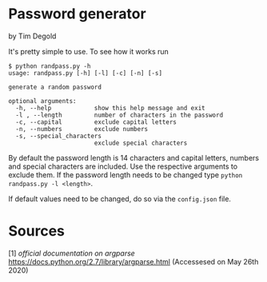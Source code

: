 # Password generator

by Tim Degold

It's pretty simple to use. To see how it works run 

```
$ python randpass.py -h
usage: randpass.py [-h] [-l] [-c] [-n] [-s]

generate a random password

optional arguments:
  -h, --help            show this help message and exit
  -l , --length         number of characters in the password
  -c, --capital         exclude capital letters
  -n, --numbers         exclude numbers
  -s, --special_characters
                        exclude special characters

```

By default the password length is 14 characters and capital letters, numbers and special characters are included. Use the respective arguments to exclude them. If the password length needs to be changed type `python randpass.py -l <length>`.

If default values need to be changed, do so via the `config.json` file.

# Sources

[1] *official documentation on argparse* https://docs.python.org/2.7/library/argparse.html (Accessesed on May 26th 2020)
